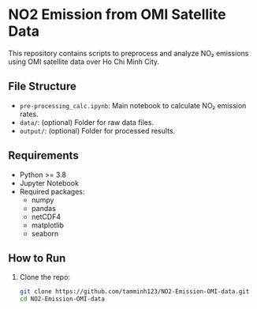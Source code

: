 # NO2 Emission from OMI Satellite Data

This repository contains scripts to preprocess and analyze NO₂ emissions using OMI satellite data over Ho Chi Minh City.

## File Structure

- `pre-processing_calc.ipynb`: Main notebook to calculate NO₂ emission rates.
- `data/`: (optional) Folder for raw data files.
- `output/`: (optional) Folder for processed results.

## Requirements

- Python >= 3.8  
- Jupyter Notebook  
- Required packages:
  - numpy
  - pandas
  - netCDF4
  - matplotlib
  - seaborn

## How to Run

1. Clone the repo:
   ```bash
   git clone https://github.com/tamminh123/NO2-Emission-OMI-data.git
   cd NO2-Emission-OMI-data
